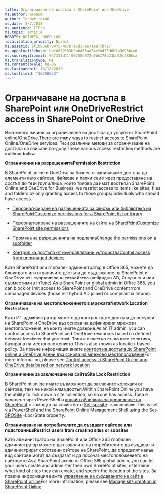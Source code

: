 ```yaml
---
title: Ограничаване на достъпа в SharePoint или OneDrive
ms.author: pebaum
author: Techwriter40
ms.date: 8/7/2018
ms.audience: ITPro
ms.topic: article
ROBOTS: NOINDEX, NOFOLLOW
localization_priority: Normal
ms.assetid: af1b936b-0475-497b-a6d3-e671aef7b717
ms.openlocfilehash: bef0612903b9bb455aa34e90d35d6b7b9093b4e0
ms.sourcegitcommit: 037331d71f06750d972c0b6278b23bb15c4806ca
ms.translationtype: MT
ms.contentlocale: bg-BG
ms.lasthandoff: 10/18/2019
ms.locfileid: "36750653"
---
```

# <a name="restrict-access-in-sharepoint-or-onedrive"></a><span data-ttu-id="4fae9-102">Ограничаване на достъпа в SharePoint или OneDrive</span><span class="sxs-lookup"><span data-stu-id="4fae9-102">Restrict access in SharePoint or OneDrive</span></span>

<span data-ttu-id="4fae9-103">Има много начини за ограничаване на достъпа до услуги на SharePoint online/OneDrive.</span><span class="sxs-lookup"><span data-stu-id="4fae9-103">There are many ways to restrict access to SharePoint Online/OneDrive services.</span></span> <span data-ttu-id="4fae9-104">Тези различни методи за ограничаване на достъпа са описани по-долу.</span><span class="sxs-lookup"><span data-stu-id="4fae9-104">These various access restriction methods are outlined below.</span></span> 

<span data-ttu-id="4fae9-105">**Ограничение на разрешенията**</span><span class="sxs-lookup"><span data-stu-id="4fae9-105">**Permission Restriction**</span></span>

<span data-ttu-id="4fae9-106">В SharePoint online и OneDrive за бизнес ограничаваме достъпа до елементи като сайтове, файлове и папки само чрез предоставяне на достъп до тези групи/лица, които трябва да имат достъп.</span><span class="sxs-lookup"><span data-stu-id="4fae9-106">In SharePoint Online and OneDrive for Business, we restrict access to items like sites, files and folders by only granting access to those groups/individuals who should have access.</span></span>

- [<span data-ttu-id="4fae9-107">Персонализиране на разрешенията за списък или библиотека на SharePoint</span><span class="sxs-lookup"><span data-stu-id="4fae9-107">Customize permissions for a SharePoint list or library</span></span>](https://support.office.com/article/Customize-permissions-for-a-SharePoint-list-or-library-02d770f3-59eb-4910-a608-5f84cc297782)

- [<span data-ttu-id="4fae9-108">Персонализиране на разрешенията на сайта на SharePoint</span><span class="sxs-lookup"><span data-stu-id="4fae9-108">Customize SharePoint site permissions</span></span>](https://docs.microsoft.com/sharepoint/customize-sharepoint-site-permissions)

- [<span data-ttu-id="4fae9-109">Промяна на разрешенията на подпапка</span><span class="sxs-lookup"><span data-stu-id="4fae9-109">Change the permissions on a subfolder</span></span>](https://support.office.com/article/Change-the-permissions-on-a-subfolder-5427BD7C-F20A-4F75-8CF2-5359DD45A1A6)

- [<span data-ttu-id="4fae9-110">Контрол на достъпа от неуправлявани устройства</span><span class="sxs-lookup"><span data-stu-id="4fae9-110">Control access from unmanaged devices</span></span>](https://docs.microsoft.com/sharepoint/control-access-from-unmanaged-devices)

<span data-ttu-id="4fae9-111">Като SharePoint или глобален администратор в Office 365, можете да блокирате или ограничите достъпа до съдържание на SharePoint и OneDrive от неуправлявани устройства (хибридни AD, Съединени или съвместими в InTune).</span><span class="sxs-lookup"><span data-stu-id="4fae9-111">As a SharePoint or global admin in Office 365, you can block or limit access to SharePoint and OneDrive content from unmanaged devices (those not hybrid AD joined or compliant in Intune).</span></span>

<span data-ttu-id="4fae9-112">**Ограничаване на местоположението в мрежата**</span><span class="sxs-lookup"><span data-stu-id="4fae9-112">**Network Location Restriction**</span></span>

<span data-ttu-id="4fae9-113">Като ИТ администратор можете да контролирате достъпа до ресурси на SharePoint и OneDrive въз основа на дефинирани мрежови местоположения, на които имате доверие.</span><span class="sxs-lookup"><span data-stu-id="4fae9-113">As an IT admin, you can control access to SharePoint and OneDrive resources based on defined network locations that you trust.</span></span> <span data-ttu-id="4fae9-114">Това е известно също като политика, базирана на местоположението.</span><span class="sxs-lookup"><span data-stu-id="4fae9-114">This is also known as location-based policy.</span></span> <span data-ttu-id="4fae9-115">За повече информация вижте [контрол на достъпа до SharePoint online и OneDrive данни въз основа на мрежово местоположение](https://docs.microsoft.com/sharepoint/control-access-based-on-network-location)</span><span class="sxs-lookup"><span data-stu-id="4fae9-115">For more information, please see [Control access to SharePoint Online and OneDrive data based on network location](https://docs.microsoft.com/sharepoint/control-access-based-on-network-location)</span></span>

<span data-ttu-id="4fae9-116">**Ограничение за заключване на сайта**</span><span class="sxs-lookup"><span data-stu-id="4fae9-116">**Site Lock Restriction**</span></span> 

<span data-ttu-id="4fae9-117">В SharePoint online имате възможност да заключите колекция от сайтове, така че никой няма достъп.</span><span class="sxs-lookup"><span data-stu-id="4fae9-117">Within SharePoint Online you have the ability to lock down a site collection, so no one has access.</span></span> <span data-ttu-id="4fae9-118">Това е зададено чрез PowerShell и [онлайн обвивката за управление на SharePoint](https://docs.microsoft.com/powershell/sharepoint/sharepoint-online/connect-sharepoint-online?view=sharepoint-ps) с помощта на свойството [Set-sposite](https://docs.microsoft.com/powershell/module/sharepoint-online/set-sposite?view=sharepoint-ps) -заключване.</span><span class="sxs-lookup"><span data-stu-id="4fae9-118">This is set via PowerShell and the [SharePoint Online Management Shell](https://docs.microsoft.com/powershell/sharepoint/sharepoint-online/connect-sharepoint-online?view=sharepoint-ps) using the [Set-SPOSite](https://docs.microsoft.com/powershell/module/sharepoint-online/set-sposite?view=sharepoint-ps) -LockState property.</span></span>

<span data-ttu-id="4fae9-119">**Ограничаване на потребителите да създават сайтове или подстраници**</span><span class="sxs-lookup"><span data-stu-id="4fae9-119">**Restrict users from creating sites or subsites**</span></span>

<span data-ttu-id="4fae9-120">Като администратор на SharePoint или Office 365 глобален администратор можете да позволите на потребителите да създават и администрират собствени сайтове на SharePoint, да определят какъв вид сайтове могат да създават и да посочат местоположението на сайтовете.</span><span class="sxs-lookup"><span data-stu-id="4fae9-120">As a SharePoint admin or Office 365 global admin, you can let your users create and administer their own SharePoint sites, determine what kind of sites they can create, and specify the location of the sites.</span></span> <span data-ttu-id="4fae9-121">За повече информация вижте [управление на създаването на сайт в SharePoint online](https://docs.microsoft.com/sharepoint/manage-site-creation)</span><span class="sxs-lookup"><span data-stu-id="4fae9-121">For more information, please see [Manage site creation in SharePoint Online](https://docs.microsoft.com/sharepoint/manage-site-creation)</span></span>

